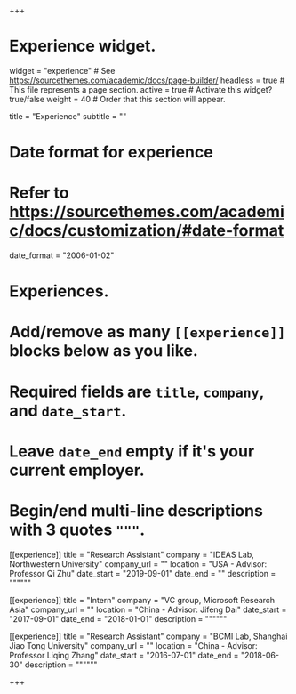 +++
# Experience widget.
widget = "experience"  # See https://sourcethemes.com/academic/docs/page-builder/
headless = true  # This file represents a page section.
active = true  # Activate this widget? true/false
weight = 40  # Order that this section will appear.

title = "Experience"
subtitle = ""

# Date format for experience
#   Refer to https://sourcethemes.com/academic/docs/customization/#date-format
date_format = "2006-01-02"

# Experiences.
#   Add/remove as many `[[experience]]` blocks below as you like.
#   Required fields are `title`, `company`, and `date_start`.
#   Leave `date_end` empty if it's your current employer.
#   Begin/end multi-line descriptions with 3 quotes `"""`.
[[experience]]
  title = "Research Assistant"
  company = "IDEAS Lab, Northwestern University"
  company_url = ""
  location = "USA - Advisor: Professor Qi Zhu"
  date_start = "2019-09-01"
  date_end = ""
  description = """"""

[[experience]]
  title = "Intern"
  company = "VC group, Microsoft Research Asia"
  company_url = ""
  location = "China - Advisor: Jifeng Dai"
  date_start = "2017-09-01"
  date_end = "2018-01-01"
  description = """"""


[[experience]]
  title = "Research Assistant"
  company = "BCMI Lab, Shanghai Jiao Tong University"
  company_url = ""
  location = "China - Advisor: Professor Liqing Zhang"
  date_start = "2016-07-01"
  date_end = "2018-06-30"
  description = """"""

+++
